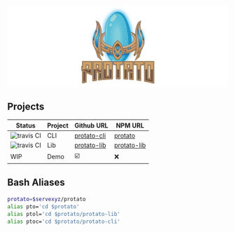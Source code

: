 ![logo](./logo/svg/ProtatoZoomedOutSideMarginOnly.svg)

## Projects

| Status                                                                     | Project | Github URL                                             | NPM URL                                                  |
|----------------------------------------------------------------------------|---------|--------------------------------------------------------|----------------------------------------------------------|
| ![travis CI](https://travis-ci.org/servexyz/protato-cli.svg?branch=master) | CLI     | [protato-cli](https://github.com/servexyz/protato-cli) | [protato](https://www.npmjs.com/package/protato)         |
| ![travis CI](https://travis-ci.org/servexyz/protato-lib.svg?branch=master) | Lib     | [protato-lib](https://github.com/servexyz/protato-lib) | [protato-lib](https://www.npmjs.com/package/protato-lib) |
| WIP                                                                        | Demo    | :ballot_box_with_check:                                | :x:                                                      |

## Bash Aliases

```sh
protato=$servexyz/protato
alias pto='cd $protato'
alias ptol='cd $protato/protato-lib'
alias ptoc='cd $protato/protato-cli'
```
